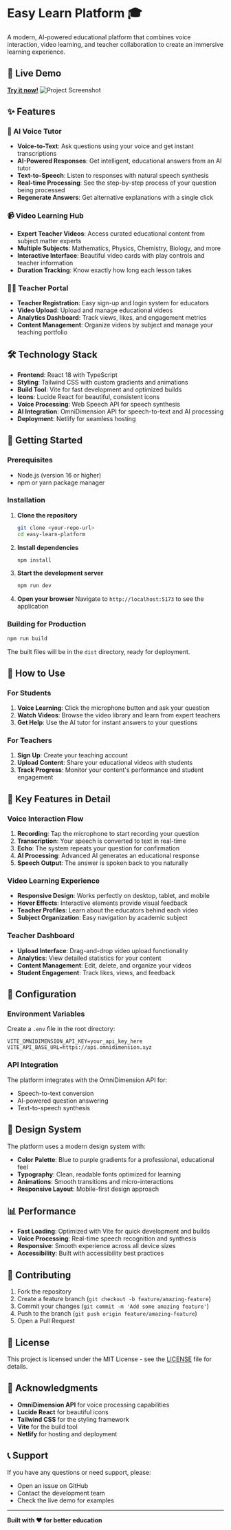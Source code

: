 # Easy Learn Platform 🎓

A modern, AI-powered educational platform that combines voice interaction, video learning, and teacher collaboration to create an immersive learning experience.

## 🌟 Live Demo

**[Try it now!](https://melodious-gelato-824605.netlify.app/)**
![Project Screenshot](shttps://github.com/Adil7208/fuzzy-spork/blob/4b80842b373aa3ae0e11707af10235914433624f/src/Screenshot%202025-06-29%20165312.png)


## ✨ Features

### 🎤 AI Voice Tutor
- **Voice-to-Text**: Ask questions using your voice and get instant transcriptions
- **AI-Powered Responses**: Get intelligent, educational answers from an AI tutor
- **Text-to-Speech**: Listen to responses with natural speech synthesis
- **Real-time Processing**: See the step-by-step process of your question being processed
- **Regenerate Answers**: Get alternative explanations with a single click

### 📹 Video Learning Hub
- **Expert Teacher Videos**: Access curated educational content from subject matter experts
- **Multiple Subjects**: Mathematics, Physics, Chemistry, Biology, and more
- **Interactive Interface**: Beautiful video cards with play controls and teacher information
- **Duration Tracking**: Know exactly how long each lesson takes

### 👨‍🏫 Teacher Portal
- **Teacher Registration**: Easy sign-up and login system for educators
- **Video Upload**: Upload and manage educational videos
- **Analytics Dashboard**: Track views, likes, and engagement metrics
- **Content Management**: Organize videos by subject and manage your teaching portfolio

## 🛠️ Technology Stack

- **Frontend**: React 18 with TypeScript
- **Styling**: Tailwind CSS with custom gradients and animations
- **Build Tool**: Vite for fast development and optimized builds
- **Icons**: Lucide React for beautiful, consistent icons
- **Voice Processing**: Web Speech API for speech synthesis
- **AI Integration**: OmniDimension API for speech-to-text and AI processing
- **Deployment**: Netlify for seamless hosting

## 🚀 Getting Started

### Prerequisites
- Node.js (version 16 or higher)
- npm or yarn package manager

### Installation

1. **Clone the repository**
   ```bash
   git clone <your-repo-url>
   cd easy-learn-platform
   ```

2. **Install dependencies**
   ```bash
   npm install
   ```

3. **Start the development server**
   ```bash
   npm run dev
   ```

4. **Open your browser**
   Navigate to `http://localhost:5173` to see the application

### Building for Production

```bash
npm run build
```

The built files will be in the `dist` directory, ready for deployment.

## 📱 How to Use

### For Students
1. **Voice Learning**: Click the microphone button and ask your question
2. **Watch Videos**: Browse the video library and learn from expert teachers
3. **Get Help**: Use the AI tutor for instant answers to your questions

### For Teachers
1. **Sign Up**: Create your teaching account
2. **Upload Content**: Share your educational videos with students
3. **Track Progress**: Monitor your content's performance and student engagement

## 🎯 Key Features in Detail

### Voice Interaction Flow
1. **Recording**: Tap the microphone to start recording your question
2. **Transcription**: Your speech is converted to text in real-time
3. **Echo**: The system repeats your question for confirmation
4. **AI Processing**: Advanced AI generates an educational response
5. **Speech Output**: The answer is spoken back to you naturally

### Video Learning Experience
- **Responsive Design**: Works perfectly on desktop, tablet, and mobile
- **Hover Effects**: Interactive elements provide visual feedback
- **Teacher Profiles**: Learn about the educators behind each video
- **Subject Organization**: Easy navigation by academic subject

### Teacher Dashboard
- **Upload Interface**: Drag-and-drop video upload functionality
- **Analytics**: View detailed statistics for your content
- **Content Management**: Edit, delete, and organize your videos
- **Student Engagement**: Track likes, views, and feedback

## 🔧 Configuration

### Environment Variables
Create a `.env` file in the root directory:

```env
VITE_OMNIDIMENSION_API_KEY=your_api_key_here
VITE_API_BASE_URL=https://api.omnidimension.xyz
```

### API Integration
The platform integrates with the OmniDimension API for:
- Speech-to-text conversion
- AI-powered question answering
- Text-to-speech synthesis

## 🎨 Design System

The platform uses a modern design system with:
- **Color Palette**: Blue to purple gradients for a professional, educational feel
- **Typography**: Clean, readable fonts optimized for learning
- **Animations**: Smooth transitions and micro-interactions
- **Responsive Layout**: Mobile-first design approach

## 📊 Performance

- **Fast Loading**: Optimized with Vite for quick development and builds
- **Voice Processing**: Real-time speech recognition and synthesis
- **Responsive**: Smooth experience across all device sizes
- **Accessibility**: Built with accessibility best practices

## 🤝 Contributing

1. Fork the repository
2. Create a feature branch (`git checkout -b feature/amazing-feature`)
3. Commit your changes (`git commit -m 'Add some amazing feature'`)
4. Push to the branch (`git push origin feature/amazing-feature`)
5. Open a Pull Request

## 📄 License

This project is licensed under the MIT License - see the [LICENSE](LICENSE) file for details.

## 🙏 Acknowledgments

- **OmniDimension API** for voice processing capabilities
- **Lucide React** for beautiful icons
- **Tailwind CSS** for the styling framework
- **Vite** for the build tool
- **Netlify** for hosting and deployment

## 📞 Support

If you have any questions or need support, please:
- Open an issue on GitHub
- Contact the development team
- Check the live demo for examples

---

**Built with ❤️ for better education**
